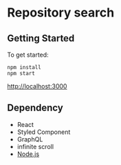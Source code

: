 # Repository search

## Getting Started

To get started:

```
npm install
npm start
```
[http://localhost:3000](http://localhost:3000)

## Dependency
- React
- Styled Component
- GraphQL
- infinite scroll
- [Node.js](https://nodejs.org/ko/)
